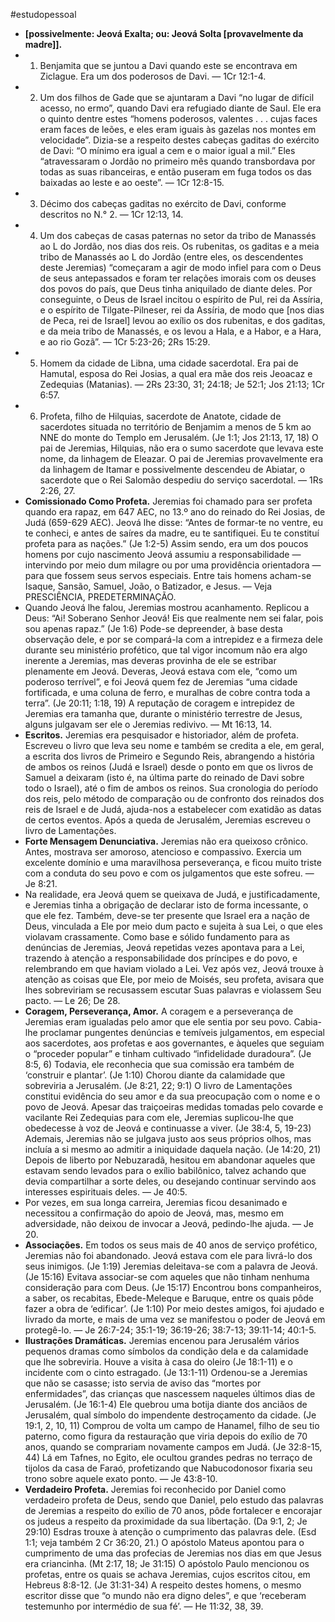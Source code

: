 #estudopessoal

- **[possivelmente: Jeová Exalta; ou: Jeová Solta [provavelmente da madre]].**
- 1. Benjamita que se juntou a Davi quando este se encontrava em Ziclague. Era um dos poderosos de Davi. — 1Cr 12:1-4.
- 2. Um dos filhos de Gade que se ajuntaram a Davi “no lugar de difícil acesso, no ermo”, quando Davi era refugiado diante de Saul. Ele era o quinto dentre estes “homens poderosos, valentes .  . . cujas faces eram faces de leões, e eles eram iguais às gazelas nos montes em velocidade”. Dizia-se a respeito destes cabeças gaditas do exército de Davi: “O mínimo era igual a cem e o maior igual a mil.” Eles “atravessaram o Jordão no primeiro mês quando transbordava por todas as suas ribanceiras, e então puseram em fuga todos os das baixadas ao leste e ao oeste”. — 1Cr 12:8-15.
- 3. Décimo dos cabeças gaditas no exército de Davi, conforme descritos no N.° 2. — 1Cr 12:13, 14.
- 4. Um dos cabeças de casas paternas no setor da tribo de Manassés ao L do Jordão, nos dias dos reis. Os rubenitas, os gaditas e a meia tribo de Manassés ao L do Jordão (entre eles, os descendentes deste Jeremias) “começaram a agir de modo infiel para com o Deus de seus antepassados e foram ter relações imorais com os deuses dos povos do país, que Deus tinha aniquilado de diante deles. Por conseguinte, o Deus de Israel incitou o espírito de Pul, rei da Assíria, e o espírito de Tilgate-Pilneser, rei da Assíria, de modo que [nos dias de Peca, rei de Israel] levou ao exílio os dos rubenitas, e dos gaditas, e da meia tribo de Manassés, e os levou a Hala, e a Habor, e a Hara, e ao rio Gozã”. — 1Cr 5:23-26; 2Rs 15:29.
- 5. Homem da cidade de Libna, uma cidade sacerdotal. Era pai de Hamutal, esposa do Rei Josias, a qual era mãe dos reis Jeoacaz e Zedequias (Matanias). — 2Rs 23:30, 31; 24:18; Je 52:1; Jos 21:13; 1Cr 6:57.
- 6. Profeta, filho de Hilquias, sacerdote de Anatote, cidade de sacerdotes situada no território de Benjamim a menos de 5 km ao NNE do monte do Templo em Jerusalém. (Je 1:1; Jos 21:13, 17, 18) O pai de Jeremias, Hilquias, não era o sumo sacerdote que levava este nome, da linhagem de Eleazar. O pai de Jeremias provavelmente era da linhagem de Itamar e possivelmente descendeu de Abiatar, o sacerdote que o Rei Salomão despediu do serviço sacerdotal. — 1Rs 2:26, 27.
- **Comissionado Como Profeta.** Jeremias foi chamado para ser profeta quando era rapaz, em 647 AEC, no 13.º ano do reinado do Rei Josias, de Judá (659-629 AEC). Jeová lhe disse: “Antes de formar-te no ventre, eu te conheci, e antes de saíres da madre, eu te santifiquei. Eu te constituí profeta para as nações.” (Je 1:2-5) Assim sendo, era um dos poucos homens por cujo nascimento Jeová assumiu a responsabilidade — intervindo por meio dum milagre ou por uma providência orientadora — para que fossem seus servos especiais. Entre tais homens acham-se Isaque, Sansão, Samuel, João, o Batizador, e Jesus. — Veja PRESCIÊNCIA, PREDETERMINAÇÃO.
- Quando Jeová lhe falou, Jeremias mostrou acanhamento. Replicou a Deus: “Ai! Soberano Senhor Jeová! Eis que realmente nem sei falar, pois sou apenas rapaz.” (Je 1:6) Pode-se depreender, à base desta observação dele, e por se compará-la com a intrepidez e a firmeza dele durante seu ministério profético, que tal vigor incomum não era algo inerente a Jeremias, mas deveras provinha de ele se estribar plenamente em Jeová. Deveras, Jeová estava com ele, “como um poderoso terrível”, e foi Jeová quem fez de Jeremias “uma cidade fortificada, e uma coluna de ferro, e muralhas de cobre contra toda a terra”. (Je 20:11; 1:18, 19) A reputação de coragem e intrepidez de Jeremias era tamanha que, durante o ministério terrestre de Jesus, alguns julgavam ser ele o Jeremias redivivo. — Mt 16:13, 14.
- **Escritos.** Jeremias era pesquisador e historiador, além de profeta. Escreveu o livro que leva seu nome e também se credita a ele, em geral, a escrita dos livros de Primeiro e Segundo Reis, abrangendo a história de ambos os reinos (Judá e Israel) desde o ponto em que os livros de Samuel a deixaram (isto é, na última parte do reinado de Davi sobre todo o Israel), até o fim de ambos os reinos. Sua cronologia do período dos reis, pelo método de comparação ou de confronto dos reinados dos reis de Israel e de Judá, ajuda-nos a estabelecer com exatidão as datas de certos eventos. Após a queda de Jerusalém, Jeremias escreveu o livro de Lamentações.
- **Forte Mensagem Denunciativa.** Jeremias não era queixoso crônico. Antes, mostrava ser amoroso, atencioso e compassivo. Exercia um excelente domínio e uma maravilhosa perseverança, e ficou muito triste com a conduta do seu povo e com os julgamentos que este sofreu. — Je 8:21.
- Na realidade, era Jeová quem se queixava de Judá, e justificadamente, e Jeremias tinha a obrigação de declarar isto de forma incessante, o que ele fez. Também, deve-se ter presente que Israel era a nação de Deus, vinculada a Ele por meio dum pacto e sujeita à sua Lei, o que eles violavam crassamente. Como base e sólido fundamento para as denúncias de Jeremias, Jeová repetidas vezes apontava para a Lei, trazendo à atenção a responsabilidade dos príncipes e do povo, e relembrando em que haviam violado a Lei. Vez após vez, Jeová trouxe à atenção as coisas que Ele, por meio de Moisés, seu profeta, avisara que lhes sobreviriam se recusassem escutar Suas palavras e violassem Seu pacto. — Le 26; De 28.
- **Coragem, Perseverança, Amor.** A coragem e a perseverança de Jeremias eram igualadas pelo amor que ele sentia por seu povo. Cabia-lhe proclamar pungentes denúncias e temíveis julgamentos, em especial aos sacerdotes, aos profetas e aos governantes, e àqueles que seguiam o “proceder popular” e tinham cultivado “infidelidade duradoura”. (Je 8:5, 6) Todavia, ele reconhecia que sua comissão era também de ‘construir e plantar’. (Je 1:10) Chorou diante da calamidade que sobreviria a Jerusalém. (Je 8:21, 22; 9:1) O livro de Lamentações constitui evidência do seu amor e da sua preocupação com o nome e o povo de Jeová. Apesar das traiçoeiras medidas tomadas pelo covarde e vacilante Rei Zedequias para com ele, Jeremias suplicou-lhe que obedecesse à voz de Jeová e continuasse a viver. (Je 38:4, 5, 19-23) Ademais, Jeremias não se julgava justo aos seus próprios olhos, mas incluía a si mesmo ao admitir a iniquidade daquela nação. (Je 14:20, 21) Depois de liberto por Nebuzaradã, hesitou em abandonar aqueles que estavam sendo levados para o exílio babilônico, talvez achando que devia compartilhar a sorte deles, ou desejando continuar servindo aos interesses espirituais deles. — Je 40:5.
- Por vezes, em sua longa carreira, Jeremias ficou desanimado e necessitou a confirmação do apoio de Jeová, mas, mesmo em adversidade, não deixou de invocar a Jeová, pedindo-lhe ajuda. — Je 20.
- **Associações.** Em todos os seus mais de 40 anos de serviço profético, Jeremias não foi abandonado. Jeová estava com ele para livrá-lo dos seus inimigos. (Je 1:19) Jeremias deleitava-se com a palavra de Jeová. (Je 15:16) Evitava associar-se com aqueles que não tinham nenhuma consideração para com Deus. (Je 15:17) Encontrou bons companheiros, a saber, os recabitas, Ebede-Meleque e Baruque, entre os quais pôde fazer a obra de ‘edificar’. (Je 1:10) Por meio destes amigos, foi ajudado e livrado da morte, e mais de uma vez se manifestou o poder de Jeová em protegê-lo. — Je 26:7-24; 35:1-19; 36:19-26; 38:7-13; 39:11-14; 40:1-5.
- **Ilustrações Dramáticas.** Jeremias encenou para Jerusalém vários pequenos dramas como símbolos da condição dela e da calamidade que lhe sobreviria. Houve a visita à casa do oleiro (Je 18:1-11) e o incidente com o cinto estragado. (Je 13:1-11) Ordenou-se a Jeremias que não se casasse; isto servia de aviso das “mortes por enfermidades”, das crianças que nascessem naqueles últimos dias de Jerusalém. (Je 16:1-4) Ele quebrou uma botija diante dos anciãos de Jerusalém, qual símbolo do impendente destroçamento da cidade. (Je 19:1, 2, 10, 11) Comprou de volta um campo de Hanamel, filho de seu tio paterno, como figura da restauração que viria depois do exílio de 70 anos, quando se comprariam novamente campos em Judá. (Je 32:8-15, 44) Lá em Tafnes, no Egito, ele ocultou grandes pedras no terraço de tijolos da casa de Faraó, profetizando que Nabucodonosor fixaria seu trono sobre aquele exato ponto. — Je 43:8-10.
- **Verdadeiro Profeta.** Jeremias foi reconhecido por Daniel como verdadeiro profeta de Deus, sendo que Daniel, pelo estudo das palavras de Jeremias a respeito do exílio de 70 anos, pôde fortalecer e encorajar os judeus a respeito da proximidade da sua libertação. (Da 9:1, 2; Je 29:10) Esdras trouxe à atenção o cumprimento das palavras dele. (Esd 1:1; veja também 2 Cr 36:20, 21.) O apóstolo Mateus apontou para o cumprimento de uma das profecias de Jeremias nos dias em que Jesus era criancinha. (Mt 2:17, 18; Je 31:15) O apóstolo Paulo mencionou os profetas, entre os quais se achava Jeremias, cujos escritos citou, em Hebreus 8:8-12. (Je 31:31-34) A respeito destes homens, o mesmo escritor disse que “o mundo não era digno deles”, e que ‘receberam testemunho por intermédio de sua fé’. — He 11:32, 38, 39.